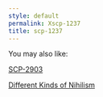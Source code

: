 ```yaml
---
style: default
permalink: Xscp-1237
title: scp-1237
---
```

You may also like:

[SCP-2903](http://scp-wiki.net/scp-2903)

[Different Kinds of Nihilism](http://scp-wiki.net/different-kinds-of-nihilism)
